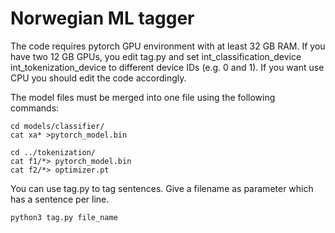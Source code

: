 # Norwegian ML tagger

The code requires pytorch GPU environment with at least 32 GB RAM. If you have two 12 GB GPUs, you edit tag.py and set int\_classification\_device int\_tokenization\_device to different device IDs (e.g. 0 and 1). If you want use CPU you should edit the code accordingly.

The model files must be merged into one file using the following commands:

    cd models/classifier/
    cat xa* >pytorch_model.bin

    cd ../tokenization/
    cat f1/*> pytorch_model.bin
    cat f2/*> optimizer.pt

You can use tag.py to tag sentences. Give a filename as parameter which has a sentence per line.

    python3 tag.py file_name
